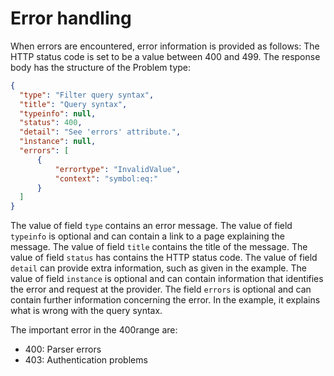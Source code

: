 # Error handling

When errors are encountered, error information is provided as follows: The HTTP status code is set to be a value between 400 and 499. The response body has the structure of the Problem type:

``` json
{
  "type": "Filter query syntax",
  "title": "Query syntax",
  "typeinfo": null,
  "status": 400,
  "detail": "See 'errors' attribute.",
  "ìnstance": null,
  "errors": [
      {
          "errortype": "InvalidValue",
          "context": "symbol:eq:"
      }
  ]
}
```

The value of field `type` contains an error message. The value of field `typeinfo` is optional and can contain a link to a page explaining the message. The value of field `title` contains the title of the message. The value of field `status` has contains the HTTP status code. The value of field `detail` can provide extra information, such as given in the example. The value of field `instance` is optional and can contain information that identifies the error and request at the provider. The field `errors` is optional and can contain further information concerning the error. In the example, it explains what is wrong with the query syntax.

The important error in the 400range are:

- 400: Parser errors
- 403: Authentication problems
